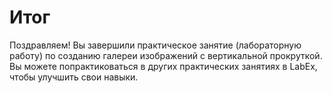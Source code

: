 # Итог

Поздравляем! Вы завершили практическое занятие (лабораторную работу) по созданию галереи изображений с вертикальной прокруткой. Вы можете попрактиковаться в других практических занятиях в LabEx, чтобы улучшить свои навыки.
